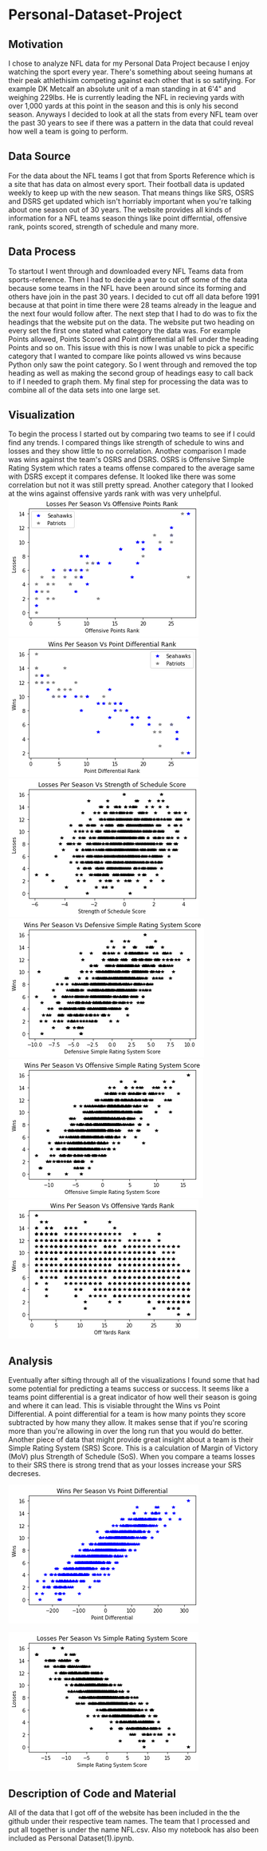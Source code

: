 # Personal-Dataset-Project

## Motivation
I chose to analyze NFL data for my Personal Data Project because I enjoy watching the sport every year. There's something about seeing humans at their peak athlethisim competing against each other that is so satifying. For example DK Metcalf an absolute unit of a man standing in at 6'4" and weighing 229lbs. He is currently leading the NFL in recieving yards with over 1,000 yards at this point in the season and this is only his second season. Anyways I decided to look at all the stats from every NFL team over the past 30 years to see if there was a pattern in the data that could reveal how well a team is going to perform.


## Data Source
For the data about the NFL teams I got that from Sports Reference which is a site that has data on almost every sport. Their football data is updated weekly to keep up with the new season. That means things like SRS, OSRS and DSRS get updated which isn't horriably important when you're talking about one season out of 30 years. The website provides all kinds of information for a NFL teams season things like point differntial, offensive rank, points scored, strength of schedule and many more.


## Data Process
To startout I went through and downloaded every NFL Teams data from sports-reference. Then I had to decide a year to cut off some of the data because some teams in the NFL have been around since its forming and others have join in the past 30 years. I decided to cut off all data before 1991 because at that point in time there were 28 teams already in the league and the next four would follow after. The next step that I had to do was to fix the headings that the website put on the data. The website put two heading on every set the first one stated what category the data was. For example Points allowed, Points Scored and Point differential all fell under the heading Points and so on. This issue with this is now I was unable to pick a specific category that I wanted to compare like points allowed vs wins because Python only saw the point category. So I went through and removed the top heading as well as making the second group of headings easy to call back to if I needed to graph them. My final step for processing the data was to combine all of the data sets into one large set.


## Visualization
To begin the process I started out by comparing two teams to see if I could find any trends. I compared things like strength of schedule to wins and losses and they show little to no correlation. Another comparison I made was wins against the team's OSRS and DSRS. OSRS is Offensive Simple Rating System which rates a teams offense compared to the average same with DSRS except it compares defense. It looked like there was some correlation but not it was still pretty spread. Another category that I looked at the wins against offensive yards rank with was very unhelpful.
![l vs off pt rk](https://github.com/Philip-Bailey/Personal-Dataset-Project/blob/master/L%20vs%20Off%20Pt%20Rk.png)
![w vs pt dif rk](https://github.com/Philip-Bailey/Personal-Dataset-Project/blob/master/W%20vs%20Pt%20Dif%20Rk.png)
![L vs SoS](https://github.com/Philip-Bailey/Personal-Dataset-Project/blob/master/L%20vs%20SoS.png)
![W vs DSRS](https://github.com/Philip-Bailey/Personal-Dataset-Project/blob/master/W%20vs%20DSRS.png)
![W vs OSRS](https://github.com/Philip-Bailey/Personal-Dataset-Project/blob/master/W%20vs%20OSRS.png)
![W vs Off Yds RK](https://github.com/Philip-Bailey/Personal-Dataset-Project/blob/master/W%20vs%20Off%20Yds%20Rk.png)


## Analysis
Eventually after sifting through all of the visualizations I found some that had some potential for predicting a teams success or success. It seems like a teams point differential is a great indicator of how well their season is going and where it can lead. This is visiable throught the Wins vs Point Differential. A point differential for a team is how many points they score subtracted by how many they allow. It makes sense that if you're scoring more than you're allowing in over the long run that you would do better. Another piece of data that might provide great insight about a team is their Simple Rating System (SRS) Score. This is a calculation of Margin of Victory (MoV) plus Strength of Schedule (SoS). When you compare a teams losses to their SRS there is strong trend that as your losses increase your SRS decreses. 

![W vs Pt Dif](https://github.com/Philip-Bailey/Personal-Dataset-Project/blob/master/W%20vs%20Pt%20Dif.png)

![L vs SRS](https://github.com/Philip-Bailey/Personal-Dataset-Project/blob/master/L%20vs%20SRS.png)


## Description of Code and Material 
All of the data that I got off of the website has been included in the the github under their respective team names. The team that I processed and put all together is under the name NFL.csv. Also my notebook has also been included as Personal Dataset(1).ipynb.
